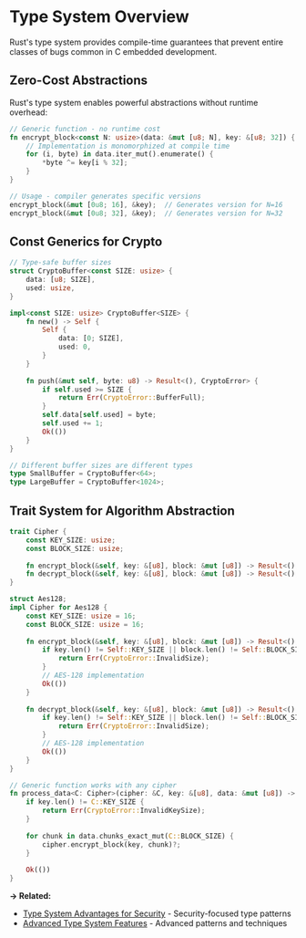 # Type System Overview

Rust's type system provides compile-time guarantees that prevent entire classes of bugs common in C embedded development.

## Zero-Cost Abstractions

Rust's type system enables powerful abstractions without runtime overhead:

```rust
// Generic function - no runtime cost
fn encrypt_block<const N: usize>(data: &mut [u8; N], key: &[u8; 32]) {
    // Implementation is monomorphized at compile time
    for (i, byte) in data.iter_mut().enumerate() {
        *byte ^= key[i % 32];
    }
}

// Usage - compiler generates specific versions
encrypt_block(&mut [0u8; 16], &key);  // Generates version for N=16
encrypt_block(&mut [0u8; 32], &key);  // Generates version for N=32
```

## Const Generics for Crypto

```rust
// Type-safe buffer sizes
struct CryptoBuffer<const SIZE: usize> {
    data: [u8; SIZE],
    used: usize,
}

impl<const SIZE: usize> CryptoBuffer<SIZE> {
    fn new() -> Self {
        Self {
            data: [0; SIZE],
            used: 0,
        }
    }
    
    fn push(&mut self, byte: u8) -> Result<(), CryptoError> {
        if self.used >= SIZE {
            return Err(CryptoError::BufferFull);
        }
        self.data[self.used] = byte;
        self.used += 1;
        Ok(())
    }
}

// Different buffer sizes are different types
type SmallBuffer = CryptoBuffer<64>;
type LargeBuffer = CryptoBuffer<1024>;
```

## Trait System for Algorithm Abstraction

```rust
trait Cipher {
    const KEY_SIZE: usize;
    const BLOCK_SIZE: usize;
    
    fn encrypt_block(&self, key: &[u8], block: &mut [u8]) -> Result<(), CryptoError>;
    fn decrypt_block(&self, key: &[u8], block: &mut [u8]) -> Result<(), CryptoError>;
}

struct Aes128;
impl Cipher for Aes128 {
    const KEY_SIZE: usize = 16;
    const BLOCK_SIZE: usize = 16;
    
    fn encrypt_block(&self, key: &[u8], block: &mut [u8]) -> Result<(), CryptoError> {
        if key.len() != Self::KEY_SIZE || block.len() != Self::BLOCK_SIZE {
            return Err(CryptoError::InvalidSize);
        }
        // AES-128 implementation
        Ok(())
    }
    
    fn decrypt_block(&self, key: &[u8], block: &mut [u8]) -> Result<(), CryptoError> {
        if key.len() != Self::KEY_SIZE || block.len() != Self::BLOCK_SIZE {
            return Err(CryptoError::InvalidSize);
        }
        // AES-128 implementation
        Ok(())
    }
}

// Generic function works with any cipher
fn process_data<C: Cipher>(cipher: &C, key: &[u8], data: &mut [u8]) -> Result<(), CryptoError> {
    if key.len() != C::KEY_SIZE {
        return Err(CryptoError::InvalidKeySize);
    }
    
    for chunk in data.chunks_exact_mut(C::BLOCK_SIZE) {
        cipher.encrypt_block(key, chunk)?;
    }
    
    Ok(())
}
```

**→ Related:**
- [Type System Advantages for Security](./type-system-advantages-for-security.md) - Security-focused type patterns
- [Advanced Type System Features](./advanced-types.md) - Advanced patterns and techniques